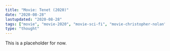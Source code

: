 ```yaml
---
title: "Movie: Tenet (2020)"
date: "2020-08-28"
lastupdated: "2020-08-28"
tags: ["movie", "movie-2020", "movie-sci-fi", "movie-christopher-nolan"]
type: "thought"
---
```


This is a placeholder for now.
